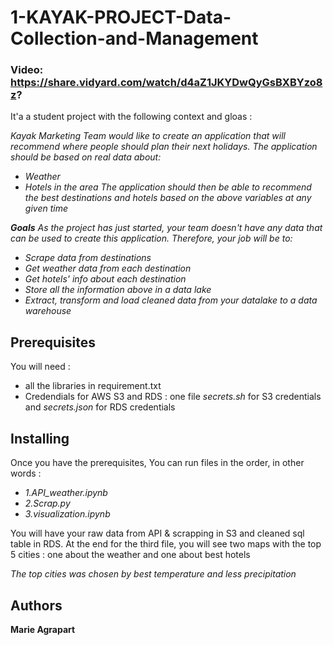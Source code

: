# 1-KAYAK-PROJECT-Data-Collection-and-Management 

### Video: https://share.vidyard.com/watch/d4aZ1JKYDwQyGsBXBYzo8z?

It'a a student project with the following context and gloas : 

*Kayak Marketing Team would like to create an application that will recommend where people should plan their next holidays. The application should be based on real data about:*
- *Weather*
- *Hotels in the area*
*The application should then be able to recommend the best destinations and hotels based on the above variables at any given time*

***Goals*** 
*As the project has just started, your team doesn't have any data that can be used to create this application. Therefore, your job will be to:*

- *Scrape data from destinations*
- *Get weather data from each destination*
- *Get hotels' info about each destination*
- *Store all the information above in a data lake*
- *Extract, transform and load cleaned data from your datalake to a data warehouse*


## Prerequisites

You will need : 
- all the libraries in requirement.txt 
- Credendials for AWS S3 and RDS : one file *secrets.sh* for S3 credentials and *secrets.json* for RDS credentials

## Installing

Once you have the prerequisites, 
You can run files in the order, in other words : 
 
- *1.API_weather.ipynb*
- *2.Scrap.py*
- *3.visualization.ipynb*

You will have your raw data from API & scrapping in S3 and cleaned sql table in RDS. 
At the end for the third file, you will see two maps with the top 5 cities : one about the weather and one about best hotels

*The top cities was chosen by best temperature and less precipitation* 

## Authors

**Marie Agrapart** 

